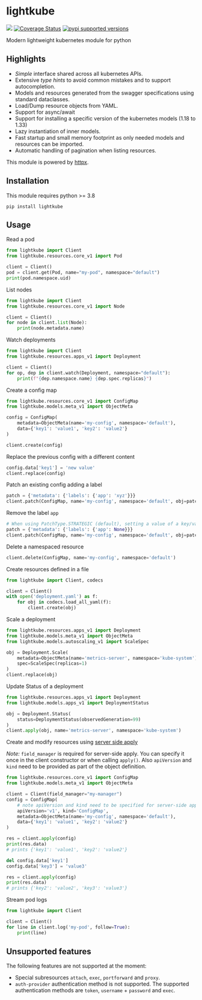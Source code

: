 # lightkube

![](https://img.shields.io/github/actions/workflow/status/gtsystem/lightkube/python-package.yml?branch=master)
[![Coverage Status](https://coveralls.io/repos/github/gtsystem/lightkube/badge.svg?branch=master)](https://coveralls.io/github/gtsystem/lightkube?branch=master)
[![pypi supported versions](https://img.shields.io/pypi/pyversions/lightkube.svg)](https://pypi.python.org/pypi/lightkube)

Modern lightweight kubernetes module for python


## Highlights

* *Simple* interface shared across all kubernetes APIs.
* Extensive *type hints* to avoid common mistakes and to support autocompletion.
* Models and resources generated from the swagger specifications using standard dataclasses.
* Load/Dump resource objects from YAML.
* Support for async/await
* Support for installing a specific version of the kubernetes models (1.18 to 1.33)
* Lazy instantiation of inner models.
* Fast startup and small memory footprint as only needed models and resources can be imported.
* Automatic handling of pagination when listing resources.

This module is powered by [httpx](https://github.com/encode/httpx/tree/master/httpx). 

## Installation

This module requires python >= 3.8 

    pip install lightkube

## Usage

Read a pod

```python
from lightkube import Client
from lightkube.resources.core_v1 import Pod

client = Client()
pod = client.get(Pod, name="my-pod", namespace="default")
print(pod.namespace.uid)
```

List nodes
```python
from lightkube import Client
from lightkube.resources.core_v1 import Node

client = Client()
for node in client.list(Node):
    print(node.metadata.name)
```

Watch deployments
```python
from lightkube import Client
from lightkube.resources.apps_v1 import Deployment

client = Client()
for op, dep in client.watch(Deployment, namespace="default"):
    print(f"{dep.namespace.name} {dep.spec.replicas}")
```

Create a config map
```python
from lightkube.resources.core_v1 import ConfigMap
from lightkube.models.meta_v1 import ObjectMeta

config = ConfigMap(
    metadata=ObjectMeta(name='my-config', namespace='default'),
    data={'key1': 'value1', 'key2': 'value2'}
)

client.create(config)
```

Replace the previous config with a different content
```python
config.data['key1'] = 'new value'
client.replace(config)
```

Patch an existing config adding a label
```python
patch = {'metadata': {'labels': {'app': 'xyz'}}}
client.patch(ConfigMap, name='my-config', namespace='default', obj=patch)
```

Remove the label `app`
```python
# When using PatchType.STRATEGIC (default), setting a value of a key/value to None, will remove the current item 
patch = {'metadata': {'labels': {'app': None}}}
client.patch(ConfigMap, name='my-config', namespace='default', obj=patch)
```

Delete a namespaced resource
```python
client.delete(ConfigMap, name='my-config', namespace='default')
```

Create resources defined in a file
```python
from lightkube import Client, codecs

client = Client()
with open('deployment.yaml') as f:
    for obj in codecs.load_all_yaml(f):
        client.create(obj)
```

Scale a deployment
```python
from lightkube.resources.apps_v1 import Deployment
from lightkube.models.meta_v1 import ObjectMeta
from lightkube.models.autoscaling_v1 import ScaleSpec

obj = Deployment.Scale(
    metadata=ObjectMeta(name='metrics-server', namespace='kube-system'),
    spec=ScaleSpec(replicas=1)
)
client.replace(obj)
```

Update Status of a deployment
```python
from lightkube.resources.apps_v1 import Deployment
from lightkube.models.apps_v1 import DeploymentStatus

obj = Deployment.Status(
    status=DeploymentStatus(observedGeneration=99)
)
client.apply(obj, name='metrics-server', namespace='kube-system')
```


Create and modify resources using [server side apply](https://kubernetes.io/docs/reference/using-api/server-side-apply/)

*Note:* `field_manager` is required for server-side apply. You can specify it once in the client constructor
or when calling `apply()`. Also `apiVersion` and `kind` need to be provided as part of
the object definition.

```python
from lightkube.resources.core_v1 import ConfigMap
from lightkube.models.meta_v1 import ObjectMeta

client = Client(field_manager="my-manager")
config = ConfigMap(
    # note apiVersion and kind need to be specified for server-side apply
    apiVersion='v1', kind='ConfigMap',
    metadata=ObjectMeta(name='my-config', namespace='default'),
    data={'key1': 'value1', 'key2': 'value2'}
)

res = client.apply(config)
print(res.data)
# prints {'key1': 'value1', 'key2': 'value2'}

del config.data['key1']
config.data['key3'] = 'value3'

res = client.apply(config)
print(res.data)
# prints {'key2': 'value2', 'key3': 'value3'}
```

Stream pod logs
```python
from lightkube import Client

client = Client()
for line in client.log('my-pod', follow=True):
    print(line)
```

## Unsupported features

The following features are not supported at the moment:

* Special subresources `attach`, `exec`, `portforward` and `proxy`.
* `auth-provider` authentication method is not supported. The supported
  authentication methods are `token`, `username` + `password` and `exec`.